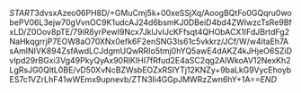$START$3dvsxAzeo06PH8D/+GMuCmj5k+00xeSSjXq/AoogBQtFo0GQqru0wobePV06L3ejw70gVvnOC9K1udcAJ24d6bsmKJ0DBeiD4bd4ZWIwzcTsRe9BfxLD/Z0Oov8pTE/79iR8yrPewI9Ncx7JklJvIJcKFfsqt4QHObACX1lFdJBrtdFg2NaHkqgrrjP7EOW8aO70XNx0efk6F2enSNG3ls61c5vkkrz/JCf/W/w4itaEh7AsAmlNIVK894ZsfAwdLCJdgmUQwRRIo5tmj0hYQ5awE4dAKZ4kJHjeO6SZiDvlpd29rBGxi3Vg49PkyQyAx90RlKIHI7fRfud2E4aSC2qg2AlWkoAV12NexKh2LgRsJG0QltL0BE/vD50XvNcBZWsbEOZxRSIYTj12KNZy+9baLkG9VycEhoybES7c1VZrLhF41wWEmx9upnevb/ZTN3Ii4GGpJMWRzZwn6hY+1A==$END$